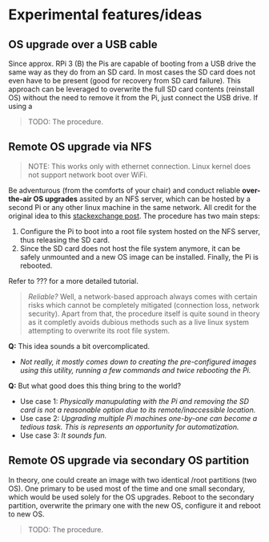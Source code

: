 
# Experimental features/ideas

## OS upgrade over a USB cable

Since approx. RPi 3 (B) the Pis are capable of booting from a USB drive the same
way as they do from an SD card. In most cases the SD card does not even have
to be present (good for recovery from SD card failure). This approach can be leveraged to overwrite the full SD card contents (reinstall OS) without the
need to remove it from the Pi, just connect the USB drive. If using a

> TODO: The procedure.

## Remote OS upgrade via NFS

> NOTE: This works only with ethernet connection. Linux kernel does not support
> network boot over WiFi.

Be adventurous (from the comforts of your chair) and
conduct reliable **over-the-air OS upgrades** assited by an NFS server, which
can be hosted by a second Pi or any other linux machine in the same network.
All credit for the original idea to this
[stackexchange post](https://raspberrypi.stackexchange.com/questions/628/).
The procedure has two main steps:
1. Configure the Pi to boot into a root file system hosted on the NFS server,
  thus releasing the SD card.
2. Since the SD card does not host the file system anymore, it can be safely
  unmounted and a new OS image can be installed. Finally, the Pi is rebooted.

Refer to ??? for a more detailed tutorial.

> *Reliable?* Well, a network-based approach always comes with certain
> risks which cannot be completely mitigated (connection loss, network security).
> Apart from that, the procedure itself is quite sound in theory as it
> completly avoids dubious methods such as a live linux system attempting to
> overwrite its root file system.

**Q:** This idea sounds a bit overcomplicated.
- *Not really, it mostly comes down to creating the pre-configured images
  using this utility, running a few commands and twice rebooting the Pi.*

**Q:** But what good does this thing bring to the world?
- Use case 1: *Physically manupulating with the Pi and removing the SD card
  is not a reasonable option due to its remote/inaccessible location.*
- Use case 2: *Upgrading multiple Pi machines one-by-one can become a tedious
  task. This is represents an opportunity for automatization.*
- Use case 3: *It sounds fun.*

## Remote OS upgrade via secondary OS partition
In theory, one could create an image with two identical /root partitions (two
OS). One primary to be used most of the time and one small secondary, which
would be used solely for the OS upgrades. Reboot to the secondary partition, overwrite the primary one with the new OS, configure it and reboot to new OS.

> TODO: The procedure.
